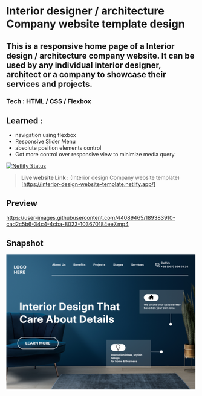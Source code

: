 # Interior designer / architecture Company website template design

## This is a responsive home page of a Interior design / architecture company website. It can be used by any individual interior designer, architect or a company to showcase their services and projects.
### **Tech** : HTML / CSS / Flexbox
## Learned : 
- navigation using flexbox
- Responsive Slider Menu
- absolute position elements control
 - Got more control over responsive view to minimize media query.
 >
[![Netlify Status](https://api.netlify.com/api/v1/badges/ba4812db-3be8-4c83-801f-9f9dffdfa112/deploy-status)](https://interior-design-website-template.netlify.app/)
> **Live website Link :** (Interior design Company website template)[https://interior-design-website-template.netlify.app/]

## Preview

https://user-images.githubusercontent.com/44089465/189383910-cad2c5b6-34c4-4cba-8023-103670184ee7.mp4

## Snapshot

![Desktop](thumbnail.png)
